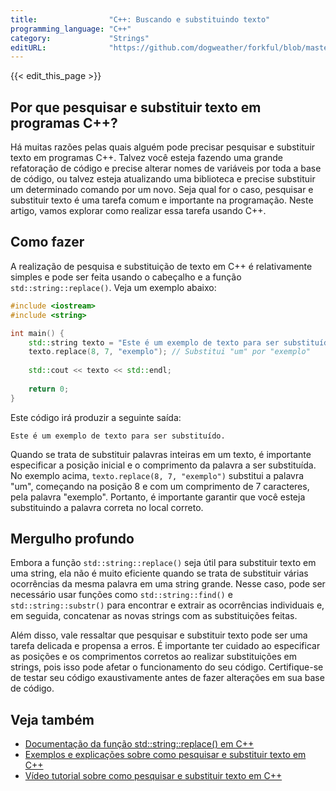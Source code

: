 ```yaml
---
title:                "C++: Buscando e substituindo texto"
programming_language: "C++"
category:             "Strings"
editURL:              "https://github.com/dogweather/forkful/blob/master/content/pt/cpp/searching-and-replacing-text.md"
---
```


{{< edit_this_page >}}

## Por que pesquisar e substituir texto em programas C++?

Há muitas razões pelas quais alguém pode precisar pesquisar e substituir texto em programas C++. Talvez você esteja fazendo uma grande refatoração de código e precise alterar nomes de variáveis ​​por toda a base de código, ou talvez esteja atualizando uma biblioteca e precise substituir um determinado comando por um novo. Seja qual for o caso, pesquisar e substituir texto é uma tarefa comum e importante na programação. Neste artigo, vamos explorar como realizar essa tarefa usando C++.

## Como fazer

A realização de pesquisa e substituição de texto em C++ é relativamente simples e pode ser feita usando o cabeçalho <string> e a função `std::string::replace()`. Veja um exemplo abaixo:

```C++
#include <iostream>
#include <string>

int main() {
    std::string texto = "Este é um exemplo de texto para ser substituído.";
    texto.replace(8, 7, "exemplo"); // Substitui "um" por "exemplo"
    
    std::cout << texto << std::endl;
    
    return 0;
}

```

Este código irá produzir a seguinte saída:

```
Este é um exemplo de texto para ser substituído.
```

Quando se trata de substituir palavras inteiras em um texto, é importante especificar a posição inicial e o comprimento da palavra a ser substituída. No exemplo acima, `texto.replace(8, 7, "exemplo")` substitui a palavra "um", começando na posição 8 e com um comprimento de 7 caracteres, pela palavra "exemplo". Portanto, é importante garantir que você esteja substituindo a palavra correta no local correto.

## Mergulho profundo

Embora a função `std::string::replace()` seja útil para substituir texto em uma string, ela não é muito eficiente quando se trata de substituir várias ocorrências da mesma palavra em uma string grande. Nesse caso, pode ser necessário usar funções como `std::string::find()` e `std::string::substr()` para encontrar e extrair as ocorrências individuais e, em seguida, concatenar as novas strings com as substituições feitas.

Além disso, vale ressaltar que pesquisar e substituir texto pode ser uma tarefa delicada e propensa a erros. É importante ter cuidado ao especificar as posições e os comprimentos corretos ao realizar substituições em strings, pois isso pode afetar o funcionamento do seu código. Certifique-se de testar seu código exaustivamente antes de fazer alterações em sua base de código.

## Veja também

- [Documentação da função std::string::replace() em C++](https://www.cplusplus.com/reference/string/string/replace/)
- [Exemplos e explicações sobre como pesquisar e substituir texto em C++](https://www.techiedelight.com/replace-all-occurrences-word-string-cpp/)
- [Vídeo tutorial sobre como pesquisar e substituir texto em C++](https://www.youtube.com/watch?v=FJIJuhHm0rM)
